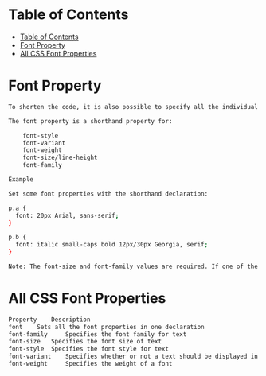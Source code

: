 # Table of Contents
- [Table of Contents](#table-of-contents)
- [Font Property](#font-property)
- [All CSS Font Properties](#all-css-font-properties)

# Font Property

```bash
To shorten the code, it is also possible to specify all the individual font properties in one property.

The font property is a shorthand property for:

    font-style
    font-variant
    font-weight
    font-size/line-height
    font-family

Example

Set some font properties with the shorthand declaration:

p.a {
  font: 20px Arial, sans-serif;
}

p.b {
  font: italic small-caps bold 12px/30px Georgia, serif;
}

Note: The font-size and font-family values are required. If one of the other values is missing, their default value are used.
```

# All CSS Font Properties

```bash
Property 	Description
font 	Sets all the font properties in one declaration
font-family 	Specifies the font family for text
font-size 	Specifies the font size of text
font-style 	Specifies the font style for text
font-variant 	Specifies whether or not a text should be displayed in a small-caps font
font-weight 	Specifies the weight of a font
```
